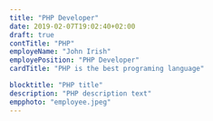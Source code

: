 ```yaml
---
title: "PHP Developer"
date: 2019-02-07T19:02:40+02:00
draft: true
contTitle: "PHP"
employeName: "John Irish"
employePosition: "PHP Developer"
cardTitle: "PHP is the best programing language"

blocktitle: "PHP title"
description: "PHP description text"
empphoto: "employee.jpeg"
---
```


